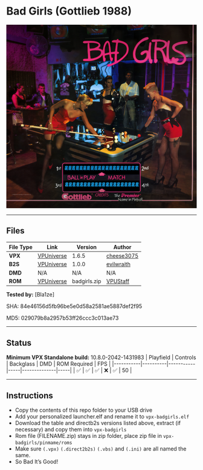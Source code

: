 # Bad Girls (Gottlieb 1988)

![Table Preview](https://raw.githubusercontent.com/Bla1ze/vpx-images/refs/heads/main/vpx-badgirls.png)

---

## Files
| File Type | Link | Version | Author | 
|-----------|--------|----------|--------------|
| **VPX** | [VPUniverse](https://vpuniverse.com/files/file/21843-bad-girls-gottlieb-1988-table/) | 1.6.5 | [cheese3075](https://vpuniverse.com/profile/73114-cheese3075/) |
| **B2S** | [VPUniverse](https://vpuniverse.com/files/file/22267-bad-girls-gottlieb-1988-original-for-vpx-standalone/) | 1.0.0 | [evilwraith](https://vpuniverse.com/profile/66535-evilwraith/) |
| **DMD** | N/A | N/A | N/A |
| **ROM** | [VPUniverse](https://vpuniverse.com/files/file/693-bad-girls-premier-1988-badgirls/) | badgirls.zip | [VPUStaff](https://vpuniverse.com/profile/50-vpustaff/) |

**Tested by:** [Bla1ze]

SHA: 84e46156d5fb96be5e0d58a2581ae5887def2f95

MD5: 029079b8a2957b53ff26ccc3c013ae73

---

## Status 
**Minimum VPX Standalone build:** 10.8.0-2042-1431983
| Playfield | Controls | Backglass | DMD | ROM Required | FPS | 
|-----------|----------|-----------|-----|--------------|-----|
| :white_check_mark: | :white_check_mark: | :white_check_mark: | :x: | :white_check_mark: | 50 |

---

## Instructions

- Copy the contents of this repo folder to your USB drive
- Add your personalized launcher.elf and rename it to `vpx-badgirls.elf`
- Download the table and directb2s versions listed above, extract (if necessary) and copy them into `vpx-badgirls`
- Rom file (FILENAME.zip) stays in zip folder, place zip file in `vpx-badgirls/pinmame/roms`
- Make sure `(.vpx)` `(.direct2b2s)` `(.vbs)` and `(.ini)` are all named the same.
- So Bad It’s Good!
